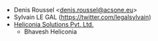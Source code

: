 - Denis Roussel \<<denis.roussel@acsone.eu>\>
- Sylvain LE GAL (<https://twitter.com/legalsylvain>)
- [Heliconia Solutions Pvt. Ltd.](https://www.heliconia.io)
  - Bhavesh Heliconia
